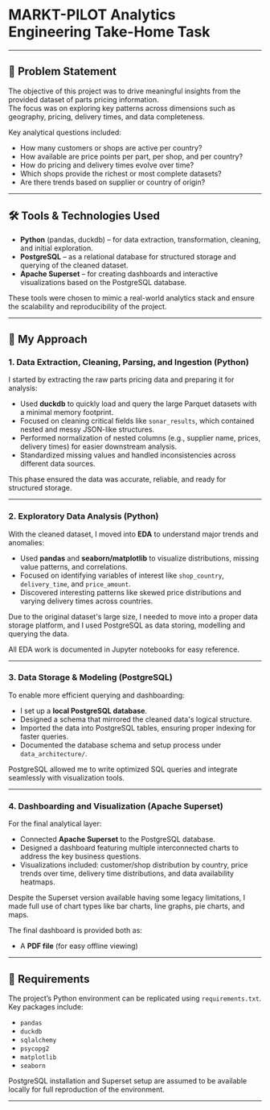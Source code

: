 # MARKT-PILOT Analytics Engineering Take-Home Task

---

## 📌 Problem Statement

The objective of this project was to drive meaningful insights from the provided dataset of parts pricing information.  
The focus was on exploring key patterns across dimensions such as geography, pricing, delivery times, and data completeness.

Key analytical questions included:
- How many customers or shops are active per country?
- How available are price points per part, per shop, and per country?
- How do pricing and delivery times evolve over time?
- Which shops provide the richest or most complete datasets?
- Are there trends based on supplier or country of origin?

---

## 🛠️ Tools & Technologies Used

- **Python** (pandas, duckdb) – for data extraction, transformation, cleaning, and initial exploration.
- **PostgreSQL** – as a relational database for structured storage and querying of the cleaned dataset.
- **Apache Superset** – for creating dashboards and interactive visualizations based on the PostgreSQL database.

These tools were chosen to mimic a real-world analytics stack and ensure the scalability and reproducibility of the project.

---

## 🧠 My Approach

### 1. Data Extraction, Cleaning, Parsing, and Ingestion (Python)

I started by extracting the raw parts pricing data and preparing it for analysis:
- Used **duckdb** to quickly load and query the large Parquet datasets with a minimal memory footprint.
- Focused on cleaning critical fields like `sonar_results`, which contained nested and messy JSON-like structures.
- Performed normalization of nested columns (e.g., supplier name, prices, delivery times) for easier downstream analysis.
- Standardized missing values and handled inconsistencies across different data sources.

This phase ensured the data was accurate, reliable, and ready for structured storage.

---

### 2. Exploratory Data Analysis (Python)

With the cleaned dataset, I moved into **EDA** to understand major trends and anomalies:
- Used **pandas** and **seaborn/matplotlib** to visualize distributions, missing value patterns, and correlations.
- Focused on identifying variables of interest like `shop_country`, `delivery_time`, and `price_amount`.
- Discovered interesting patterns like skewed price distributions and varying delivery times across countries.

Due to the original dataset's large size, I needed to move into a proper data storage platform, and I used PostgreSQL as data storing, modelling and querying the data.

All EDA work is documented in Jupyter notebooks for easy reference.

---

### 3. Data Storage & Modeling (PostgreSQL)

To enable more efficient querying and dashboarding:
- I set up a **local PostgreSQL database**.
- Designed a schema that mirrored the cleaned data's logical structure.
- Imported the data into PostgreSQL tables, ensuring proper indexing for faster queries.
- Documented the database schema and setup process under `data_architecture/`.

PostgreSQL allowed me to write optimized SQL queries and integrate seamlessly with visualization tools.

---

### 4. Dashboarding and Visualization (Apache Superset)

For the final analytical layer:
- Connected **Apache Superset** to the PostgreSQL database.
- Designed a dashboard featuring multiple interconnected charts to address the key business questions.
- Visualizations included: customer/shop distribution by country, price trends over time, delivery time distributions, and data availability heatmaps.

Despite the Superset version available having some legacy limitations, I made full use of chart types like bar charts, line graphs, pie charts, and maps.

The final dashboard is provided both as:
- A **PDF file** (for easy offline viewing)

---

## 🔧 Requirements

The project’s Python environment can be replicated using `requirements.txt`.  
Key packages include:
- `pandas`
- `duckdb`
- `sqlalchemy`
- `psycopg2`
- `matplotlib`
- `seaborn`

PostgreSQL installation and Superset setup are assumed to be available locally for full reproduction of the environment.

---
